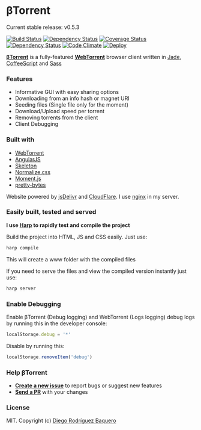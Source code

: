 βTorrent
========

Current stable release: v0.5.3

[![Build Status](https://travis-ci.org/whitef0x0/BTorrent.svg?branch=master)](https://travis-ci.org/whitef0x0/BTorrent)
[![Dependency Status](https://gemnasium.com/whitef0x0/BTorrent.svg)](https://gemnasium.com/whitef0x0/BTorrent)
[![Coverage Status](https://coveralls.io/repos/whitef0x0/BTorrent/badge.svg?branch=master&service=github)](https://coveralls.io/github/whitef0x0/BTorrent?branch=master)
[![Dependency Status](https://gemnasium.com/whitef0x0/BTorrent.svg)](https://gemnasium.com/whitef0x0/BTorrent)
[![Code Climate](https://codeclimate.com/github/whitef0x0/BTorrent/badges/gpa.svg)](https://codeclimate.com/github/whitef0x0/BTorrent)
[![Deploy](https://www.herokucdn.com/deploy/button.png)](https://heroku.com/deploy)

**[βTorrent]** is a fully-featured **[WebTorrent]** browser client written in [Jade], [CoffeeScript] and [Sass]

### Features
- Informative GUI with easy sharing options
- Downloading from an info hash or magnet URI
- Seeding files (Single file only for the moment)
- Download/Upload speed per torrent
- Removing torrents from the client
- Client Debugging

### Built with
- [WebTorrent]
- [AngularJS]
- [Skeleton]
- [Normalize.css]
- [Moment.js]
- [pretty-bytes]

Website powered by [jsDelivr] and [CloudFlare]. I use [nginx] in my server.

### Easily built, tested and served
**I use [Harp] to rapidly test and compile the project**

Build the project into HTML, JS and CSS easily. Just use:
```bash
harp compile
```
This will create a www folder with the compiled files

If you need to serve the files and view the compiled version instantly just use:
```bash
harp server
```

### Enable Debugging
Enable βTorrent (Debug logging) and WebTorrent (Logs logging) debug logs by running this in the developer console:
```js
localStorage.debug = '*'
```
Disable by running this:
```js
localStorage.removeItem('debug')
```

### Help βTorrent
- **[Create a new issue](https://github.com/DiegoRBaquero/bTorrent/issues/new)** to report bugs or suggest new features
- **[Send a PR](https://github.com/DiegoRBaquero/BTorrent/pull/new/master)** with your changes

### License
MIT. Copyright (c) [Diego Rodríguez Baquero](http://diegorbaquero.com)

[βTorrent]: https://btorrent.xyz
[WebTorrent]: https://webtorrent.io
[AngularJS]: https://angularjs.org/
[Skeleton]: http://getskeleton.com/
[Normalize.css]: https://necolas.github.io/normalize.css/
[Moment.js]: http://momentjs.com/
[pretty-bytes]: https://github.com/sindresorhus/pretty-bytes
[Jade]: http://jade-lang.com/
[CoffeeScript]: http://coffeescript.org/
[Sass]: http://sass-lang.com/
[Harp]: http://harpjs.com/
[jsDelivr]: https://www.jsdelivr.com/
[CloudFlare]: https://www.cloudflare.com/
[nginx]: http://nginx.org/
